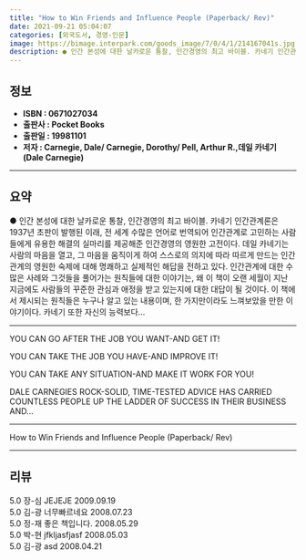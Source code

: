 ```yaml
---
title: "How to Win Friends and Influence People (Paperback/ Rev)"
date: 2021-09-21 05:04:07
categories: [외국도서, 경영-인문]
image: https://bimage.interpark.com/goods_image/7/0/4/1/214167041s.jpg
description: ● 인간 본성에 대한 날카로운 통찰, 인간경영의 최고 바이블. 카네기 인간관계론은 1937년 초판이 발행된 이래, 전 세계 수많은 언어로 번역되어 인간관계로 고민하는 사람들에게 유용한 해결의 실마리를 제공해준 인간경영의 영원한 고전이다. 데일 카네기는 사람의 마음을 열고, 그 마음을
---
```


## **정보**

- **ISBN : 0671027034**
- **출판사 : Pocket Books**
- **출판일 : 19981101**
- **저자 : Carnegie, Dale/ Carnegie, Dorothy/ Pell, Arthur R.,데일 카네기(Dale Carnegie)**

------



## **요약**

●  인간 본성에 대한 날카로운 통찰, 인간경영의 최고 바이블. 카네기 인간관계론은 1937년 초판이 발행된 이래, 전 세계 수많은 언어로 번역되어 인간관계로 고민하는 사람들에게 유용한 해결의 실마리를 제공해준 인간경영의 영원한 고전이다. 데일 카네기는 사람의 마음을 열고, 그 마음을 움직이게 하여 스스로의 의지에 따라 따르게 만드는 인간관계의 영원한 숙제에 대해 명쾌하고 실제적인 해답을 전하고 있다. 인간관계에 대한 수많은 사례와 그것들을 풀어가는 원칙들에 대한 이야기는, 왜 이 책이 오랜 세월이 지난 지금에도 사람들의 꾸준한 관심과 애정을 받고 있는지에 대한 대답이 될 것이다. 이 책에서 제시되는 원칙들은 누구나 알고 있는 내용이며, 한 가지만이라도 느껴보았을 만한 이야기이다. 카네기 또한 자신의 능력보다...

------

YOU CAN GO AFTER THE JOB YOU WANT-AND GET IT!

YOU CAN TAKE THE JOB YOU HAVE-AND IMPROVE IT!

YOU CAN TAKE ANY SITUATION-AND MAKE IT WORK FOR YOU!

DALE CARNEGIES ROCK-SOLID, TIME-TESTED ADVICE HAS CARRIED COUNTLESS PEOPLE UP THE LADDER OF SUCCESS IN THEIR BUSINESS AND... 

------


How to Win Friends and Influence People (Paperback/ Rev) 

------


## **리뷰** 

5.0 장-심 JEJEJE 2009.09.19 <br/>5.0 김-광 너무빠르네요 2008.07.23 <br/>5.0 정-재 좋은 책입니다. 2008.05.29 <br/>5.0 박-현 jfkljasfjasf 2008.05.03 <br/>5.0 김-광 asd 2008.04.21 <br/>